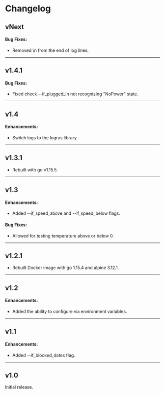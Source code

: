 # Changelog

## vNext

#### Bug Fixes:

* Removed \n from the end of log lines.

---

## v1.4.1

#### Bug Fixes:

* Fixed check --if_plugged_in not recognizing "NoPower" state.

---

## v1.4

#### Enhancements:

* Switch logs to the logrus library.

---

## v1.3.1

* Rebuilt with go v1.15.5.

---

## v1.3

#### Enhancements:

* Added --if_speed_above and --if_speed_below flags.

#### Bug Fixes:

* Allowed for testing temperature above or below 0.

---

## v1.2.1

* Rebuilt Docker image with go 1.15.4 and alpine 3.12.1.

---

## v1.2

#### Enhancements:

* Added the ability to configure via environment variables.

---

## v1.1

#### Enhancements:

* Added --if_blocked_dates flag.

---

## v1.0

Initial release.
